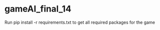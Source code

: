 # gameAI_final_14
 
Run
    pip install -r requirements.txt
to get all required packages for the game
